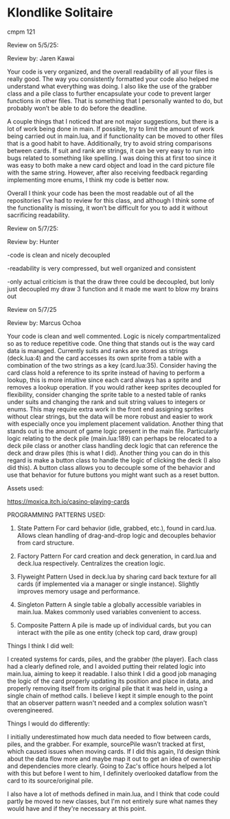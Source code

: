 # Klondlike Solitaire
 cmpm 121

Review on 5/5/25:

Review by: Jaren Kawai

Your code is very organized, and the overall readability of all your files is really good. The way you consistently formatted your code also helped me understand what everything was doing. I also like the use of the grabber class and a pile class to further encapsulate your code to prevent larger functions in other files. That is something that I personally wanted to do, but probably won’t be able to do before the deadline. 

A couple things that I noticed that are not major suggestions, but there is a lot of work being done in main. If possible, try to limit the amount of work being carried out in main.lua, and if functionality can be moved to other files that is a good habit to have. Additionally, try to avoid string comparisons between cards. If suit and rank are strings, it can be very easy to run into bugs related to something like spelling. I was doing this at first too since it was easy to both make a new card object and load in the card picture file with the same string. However, after also receiving feedback regarding implementing more enums, I think my code is better now.

Overall I think your code has been the most readable out of all the repositories I’ve had to review for this class, and although I think some of the functionality is missing, it won’t be difficult for you to add it without sacrificing readability. 


Review on 5/7/25:

Review by: Hunter

-code is clean and nicely decoupled

-readability is very compressed, but well organized and consistent

-only actual criticism is that the draw three could be decoupled, but Ionly just decoupled my draw 3 function and it made me want to blow my brains  out


Review on 5/7/25

Review by: Marcus Ochoa

Your code is clean and well commented. Logic is nicely compartmentalized so as to reduce repetitive code. One thing that stands out is the way card data is managed. Currently suits and ranks are stored as strings (deck.lua:4) and the card accesses its own sprite from a table with a combination of the two strings as a key (card.lua:35). Consider having the card class hold a reference to its sprite instead of having to perform a lookup, this is more intuitive since each card always has a sprite and removes a lookup operation. If you would rather keep sprites decoupled for flexibility, consider changing the sprite table to a nested table of ranks under suits and changing the rank and suit string values to integers or enums. This may require extra work in the front end assigning sprites without clear strings, but the data will be more robust and easier to work with especially once you implement placement validation. Another thing that stands out is the amount of game logic present in the main file. Particularly logic relating to the deck pile (main.lua:189) can perhaps be relocated to a deck pile class or another class handling deck logic that can reference the deck and draw piles (this is what I did). Another thing you can do in this regard is make a button class to handle the logic of clicking the deck (I also did this). A button class allows you to decouple some of the behavior and use that behavior for future buttons you might want such as a reset button.

Assets used:

https://moxica.itch.io/casino-playing-cards

PROGRAMMING PATTERNS USED:

1. State Pattern
For card behavior (idle, grabbed, etc.), found in card.lua. Allows clean handling of drag-and-drop logic and decouples behavior from card structure.

2. Factory Pattern
For card creation and deck generation, in card.lua and deck.lua respectively. Centralizes the creation logic.

3. Flyweight Pattern
Used in deck.lua by sharing card back texture for all cards (if implemented via a manager or single instance). Slightly improves memory usage and performance.

4. Singleton Pattern
A single table a globally accessible variables in main.lua. Makes commonly used variables convenient to access.

5. Composite Pattern
A pile is made up of individual cards, but you can interact with the pile as one entity (check top card, draw group)



Things I think I did well:

I created systems for cards, piles, and the grabber (the player). Each class had a clearly defined role, and I avoided putting their related logic into main.lua, aiming to keep it readable. I also think I did a good job managing the logic of the card properly updating its position and place in data, and properly removing itself from its original pile that it was held in, using a single chain of method calls. I believe I kept it simple enough to the point that an observer pattern wasn't needed and a complex solution wasn't overengineered.


Things I would do differently:

I initially underestimated how much data needed to flow between cards, piles, and the grabber. For example, sourcePile wasn’t tracked at first, which caused issues when moving cards. If I did this again, I’d design think about the data flow more and maybe map it out to get an idea of ownership and dependencies more clearly. Going to Zac's office hours helped a lot with this but before I went to him, I definitely overlooked dataflow from the card to its source/original pile.

I also have a lot of methods defined in main.lua, and I think that code could partly be moved to new classes, but I'm not entirely sure what names they would have and if they're necessary at this point.
